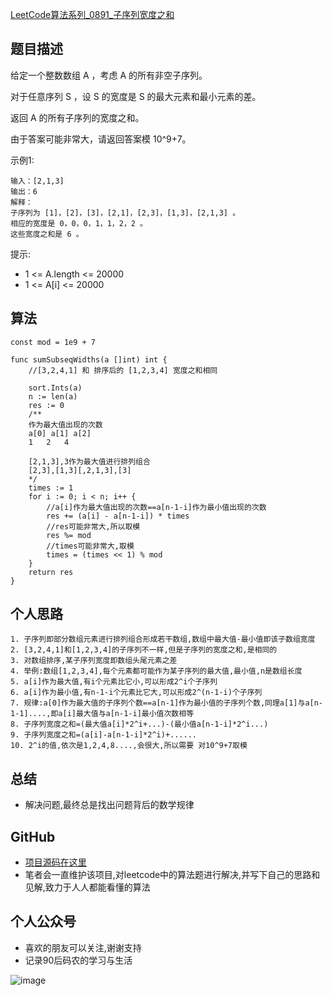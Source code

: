 [LeetCode算法系列_0891_子序列宽度之和](https://leetcode-cn.com/problems/sum-of-subsequence-widths/description/)

## 题目描述
给定一个整数数组 A ，考虑 A 的所有非空子序列。

对于任意序列 S ，设 S 的宽度是 S 的最大元素和最小元素的差。

返回 A 的所有子序列的宽度之和。

由于答案可能非常大，请返回答案模 10^9+7。

示例1:
```
输入：[2,1,3]
输出：6
解释：
子序列为 [1]，[2]，[3]，[2,1]，[2,3]，[1,3]，[2,1,3] 。
相应的宽度是 0，0，0，1，1，2，2 。
这些宽度之和是 6 。
```

提示:
- 1 <= A.length <= 20000
- 1 <= A\[i] <= 20000

## 算法

```Golang
const mod = 1e9 + 7

func sumSubseqWidths(a []int) int {
	//[3,2,4,1] 和 排序后的 [1,2,3,4] 宽度之和相同

	sort.Ints(a)
	n := len(a)
	res := 0
	/**
	作为最大值出现的次数
	a[0] a[1] a[2]
	1	2	4

	[2,1,3],3作为最大值进行排列组合
	[2,3],[1,3][,2,1,3],[3]
	*/
	times := 1
	for i := 0; i < n; i++ {
		//a[i]作为最大值出现的次数==a[n-1-i]作为最小值出现的次数
		res += (a[i] - a[n-1-i]) * times
		//res可能非常大,所以取模
		res %= mod
		//times可能非常大,取模
		times = (times << 1) % mod
	}
	return res
}
```

## 个人思路
```
1. 子序列即部分数组元素进行排列组合形成若干数组,数组中最大值-最小值即该子数组宽度
2. [3,2,4,1]和[1,2,3,4]的子序列不一样,但是子序列的宽度之和,是相同的
3. 对数组排序,某子序列宽度即数组头尾元素之差
4. 举例:数组[1,2,3,4],每个元素都可能作为某子序列的最大值,最小值,n是数组长度
5. a[i]作为最大值,有i个元素比它小,可以形成2^i个子序列
6. a[i]作为最小值,有n-1-i个元素比它大,可以形成2^(n-1-i)个子序列
7. 规律:a[0]作为最大值的子序列个数==a[n-1]作为最小值的子序列个数,同理a[1]与a[n-1-1]....,即a[i]最大值与a[n-1-i]最小值次数相等
8. 子序列宽度之和=(最大值a[i]*2^i+...)-(最小值a[n-1-i]*2^i...)
9. 子序列宽度之和=(a[i]-a[n-1-i]*2^i)+......
10. 2^i的值,依次是1,2,4,8....,会很大,所以需要 对10^9+7取模
```

## 总结
- 解决问题,最终总是找出问题背后的数学规律

## GitHub
- [项目源码在这里](https://github.com/TomorrowWu/dataStructures-algorithm)
- 笔者会一直维护该项目,对leetcode中的算法题进行解决,并写下自己的思路和见解,致力于人人都能看懂的算法

## 个人公众号
- 喜欢的朋友可以关注,谢谢支持
- 记录90后码农的学习与生活

![image](https://upload-images.jianshu.io/upload_images/5815624-4a8b49cfbaf037dd.jpg?imageMogr2/auto-orient/strip%7CimageView2/2/w/1240)
